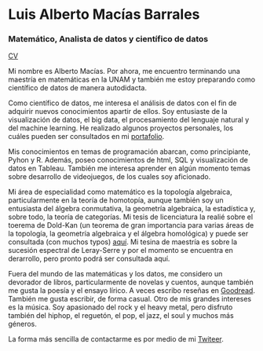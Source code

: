 # Luis Alberto Macías Barrales
### Matemático, Analista de datos y científico de datos 

[CV](https://github.com/albert2828/Portafolio_Alberto/blob/main/CV_Luis_Alberto_Mac%C3%ADas_Barrales.pdf)

Mi nombre es Alberto Macías. Por ahora, me encuentro terminando una maestría en matemáticas en la UNAM y también me estoy preparando como científico de datos de manera autodidacta. 

Como científico de datos, me interesa el análisis de datos con el fin de adquirir nuevos conocimientos apartir de ellos. Soy entusiaste de la visualización de datos, el big data, el procesamiento del lenguaje natural y del machine learning. He realizado algunos proyectos personales, los cuáles pueden ser consultados en mi [portafolio](https://github.com/albert2828/Portafolio_Alberto).

Mis conocimientos en temas de programación abarcan, como principiante, Pyhon y R. Además, poseo conocimientos de html, SQL y visualización de datos en Tableau. También me interesa aprender en algún momento temas sobre desarrollo de videojuegos, de los cuales soy aficionado. 

Mi área de especialidad como matemático es la topología algebraica, particularmente en la teoría de homotopía, aunque también soy un entusiasta del álgebra conmutativa, la geometría algebraica, la estadística y, sobre todo, la teoría de categorías. Mi tesis de licenciatura la realié sobre el toerema de Dold-Kan (un teorema de gran importancia para varias áreas de la topología, la geometría algebraica y el álgebra homológica) y puede ser consultada (con muchos typos) [aquí](http://132.248.9.195/ptd2019/agosto/0793372/Index.html). Mi tesina de maestría es sobre la sucesión espectral de Leray-Serre y por el momento se encuentra en derarrollo, pero pronto podrá ser consultada aquí.

Fuera del mundo de las matemáticas y los datos, me considero un devorador de libros, particularmente de novelas y cuentos, aunque también me gusta la poesía y el ensayo lírico. A veces escribo reseñas en [Goodread](https://www.goodreads.com/user/show/55017992-alberto-mac-as). También me gusta escribir, de forma casual. Otro de mis grandes intereses es la música. Soy apasionado del rock y el heavy metal, pero disfruto también del hiphop, el reguetón, el pop, el jazz, el soul y muchos más géneros.

La forma más sencilla de contactarme es por medio de mi [Twiteer](https://twitter.com/bhherto95).
